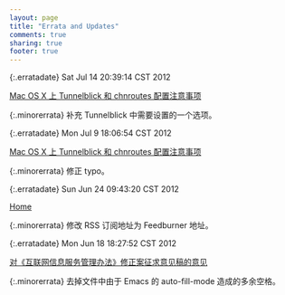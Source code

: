 ```yaml
---
layout: page
title: "Errata and Updates"
comments: true
sharing: true
footer: true
---
```

{:.erratadate}
Sat Jul 14 20:39:14 CST 2012

[Mac OS X 上 Tunnelblick 和 chnroutes 配置注意事项](../archive/2012/07/09/notes-on-tblick-and-chnr)

{:.minorerrata}
补充 Tunnelblick 中需要设置的一个选项。

{:.erratadate}
Mon Jul  9 18:06:54 CST 2012

[Mac OS X 上 Tunnelblick 和 chnroutes 配置注意事项](../archive/2012/07/09/notes-on-tblick-and-chnr)

{:.minorerrata}
修正 typo。

{:.erratadate}
Sun Jun 24 09:43:20 CST 2012

[Home](../)

{:.minorerrata}
修改 RSS 订阅地址为 Feedburner 地址。

{:.erratadate}
Mon Jun 18 18:27:52 CST 2012

[对《互联网信息服务管理办法》修正案征求意见稿的意见](../archive/2012/06/11/comments-on-the-new-internet-regulation/)

{:.minorerrata}
去掉文件中由于 Emacs 的 auto-fill-mode 造成的多余空格。
